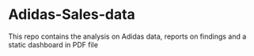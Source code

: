 # Adidas-Sales-data
This repo contains the analysis on Adidas data, reports on findings and a static dashboard in PDF file
